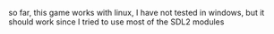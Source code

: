 so far, this game works with linux, I have not tested in windows,
but it should work since I tried to use most of the SDL2 modules


